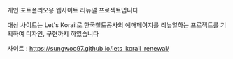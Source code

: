 개인 포트폴리오용 웹사이트 리뉴얼 프로젝트입니다

대상 사이트는 Let's Korail로 한국철도공사의 예매페이지를 리뉴얼하는 프로젝트를 기획하여 디자인, 구현까지 하였습니다

사이트 : https://sungwoo97.github.io/lets_korail_renewal/
